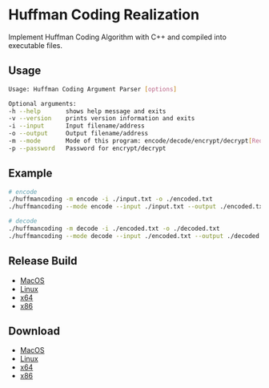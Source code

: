# Huffman Coding Realization

Implement Huffman Coding Algorithm with C++ and compiled into executable files.

## Usage

```bash
Usage: Huffman Coding Argument Parser [options]

Optional arguments:
-h --help       shows help message and exits
-v --version    prints version information and exits
-i --input      Input filename/address
-o --output     Output filename/address
-m --mode       Mode of this program: encode/decode/encrypt/decrypt[Required]
-p --password   Password for encrypt/decrypt
```

## Example

```bash
# encode
./huffmancoding -m encode -i ./input.txt -o ./encoded.txt
./huffmancoding --mode encode --input ./input.txt --output ./encoded.txt

# decode
./huffmancoding -m decode -i ./encoded.txt -o ./decoded.txt
./huffmancoding --mode decode --input ./encoded.txt --output ./decoded.txt
```

## Release Build

- [MacOS](./release/mac/huffmancoding)
- [Linux](./release/linux/huffmancoding)
- [x64](./release/x64/huffmancoding.exe)
- [x86](./release/x86/huffmancoding.exe)

## Download

- [MacOS](https://github.com/HuakunShen/HuffmanCoding/raw/master/release/mac/huffmancoding)
- [Linux](https://github.com/HuakunShen/HuffmanCoding/raw/master/release/linux/huffmancoding)
- [x64](https://github.com/HuakunShen/HuffmanCoding/raw/master/release/x64/huffmancoding.exe)
- [x86](https://github.com/HuakunShen/HuffmanCoding/raw/master/release/x86/huffmancoding.exe)
